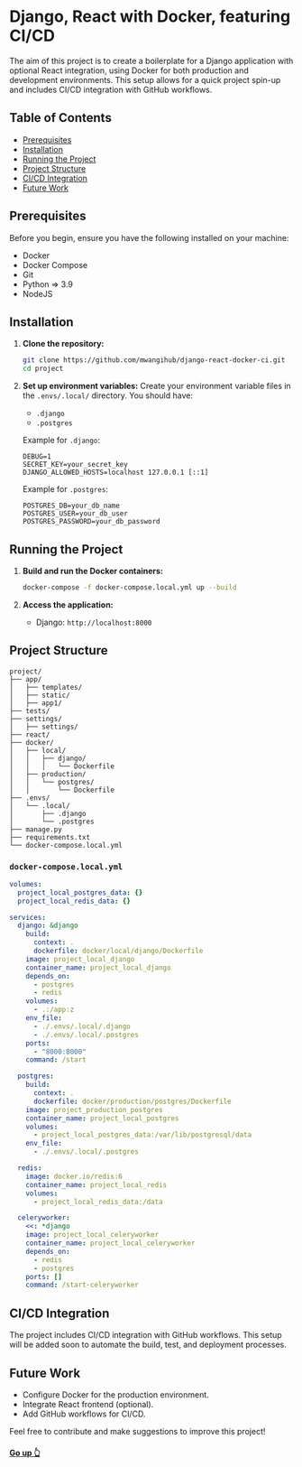 # Django, React with Docker, featuring CI/CD

The aim of this project is to create a boilerplate for a Django application with optional React integration, using Docker for both production and development environments. This setup allows for a quick project spin-up and includes CI/CD integration with GitHub workflows.

## Table of Contents

- [Prerequisites](#prerequisites)
- [Installation](#installation)
- [Running the Project](#running-the-project)
- [Project Structure](#project-structure)
- [CI/CD Integration](#cicd-integration)
- [Future Work](#future-work)

## Prerequisites

Before you begin, ensure you have the following installed on your machine:

- Docker
- Docker Compose
- Git
- Python => 3.9
- NodeJS

## Installation

1. **Clone the repository:**

   ```bash
   git clone https://github.com/mwangihub/django-react-docker-ci.git
   cd project
   ```

2. **Set up environment variables:**
   Create your environment variable files in the `.envs/.local/` directory. You should have:

   - `.django`
   - `.postgres`

   Example for `.django`:

   ```env
   DEBUG=1
   SECRET_KEY=your_secret_key
   DJANGO_ALLOWED_HOSTS=localhost 127.0.0.1 [::1]
   ```

   Example for `.postgres`:

   ```env
   POSTGRES_DB=your_db_name
   POSTGRES_USER=your_db_user
   POSTGRES_PASSWORD=your_db_password
   ```

## Running the Project

1. **Build and run the Docker containers:**

   ```bash
   docker-compose -f docker-compose.local.yml up --build
   ```

2. **Access the application:**
   - Django: `http://localhost:8000`

## Project Structure

```
project/
├── app/
│   ├── templates/
│   ├── static/
│   ├── app1/
├── tests/
├── settings/
│   ├── settings/
├── react/
├── docker/
│   ├── local/
│   │   ├── django/
│   │   │   └── Dockerfile
│   ├── production/
│   │   └── postgres/
│   │       └── Dockerfile
├── .envs/
│   └── .local/
│       ├── .django
│       └── .postgres
├── manage.py
├── requirements.txt
└── docker-compose.local.yml
```

### `docker-compose.local.yml`

```yaml
volumes:
  project_local_postgres_data: {}
  project_local_redis_data: {}

services:
  django: &django
    build:
      context: .
      dockerfile: docker/local/django/Dockerfile
    image: project_local_django
    container_name: project_local_django
    depends_on:
      - postgres
      - redis
    volumes:
      - .:/app:z
    env_file:
      - ./.envs/.local/.django
      - ./.envs/.local/.postgres
    ports:
      - "8000:8000"
    command: /start

  postgres:
    build:
      context: .
      dockerfile: docker/production/postgres/Dockerfile
    image: project_production_postgres
    container_name: project_local_postgres
    volumes:
      - project_local_postgres_data:/var/lib/postgresql/data
    env_file:
      - ./.envs/.local/.postgres

  redis:
    image: docker.io/redis:6
    container_name: project_local_redis
    volumes:
      - project_local_redis_data:/data

  celeryworker:
    <<: *django
    image: project_local_celeryworker
    container_name: project_local_celeryworker
    depends_on:
      - redis
      - postgres
    ports: []
    command: /start-celeryworker
```

## CI/CD Integration

The project includes CI/CD integration with GitHub workflows. This setup will be added soon to automate the build, test, and deployment processes.

## Future Work

- Configure Docker for the production environment.
- Integrate React frontend (optional).
- Add GitHub workflows for CI/CD.

Feel free to contribute and make suggestions to improve this project!

#### [Go up 👆](#table-of-contents)
